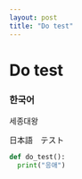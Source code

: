 ```yaml
---
layout: post
title: "Do test"
---
```


# Do test

### 한국어

세종대왕  


日本語　テスト

```python
def do_test():
  print("응애")
```

